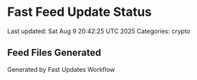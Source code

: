 # Fast Feed Update Status
Last updated: Sat Aug  9 20:42:25 UTC 2025
Categories: crypto

## Feed Files Generated

Generated by Fast Updates Workflow
